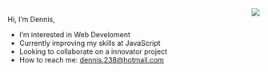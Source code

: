 <a href="https://github.com/anuraghazra/github-readme-stats">
  <img align="right" src="https://github-readme-stats.vercel.app/api/top-langs/?username=Dennis238&langs_count=8" />
</a>

<a> Hi, I’m Dennis, 
- I’m interested in Web Develoment
- Currently improving my skills at JavaScript
- Looking to collaborate on a innovator project
- How to reach me: dennis.238@hotmail.com
</a>


